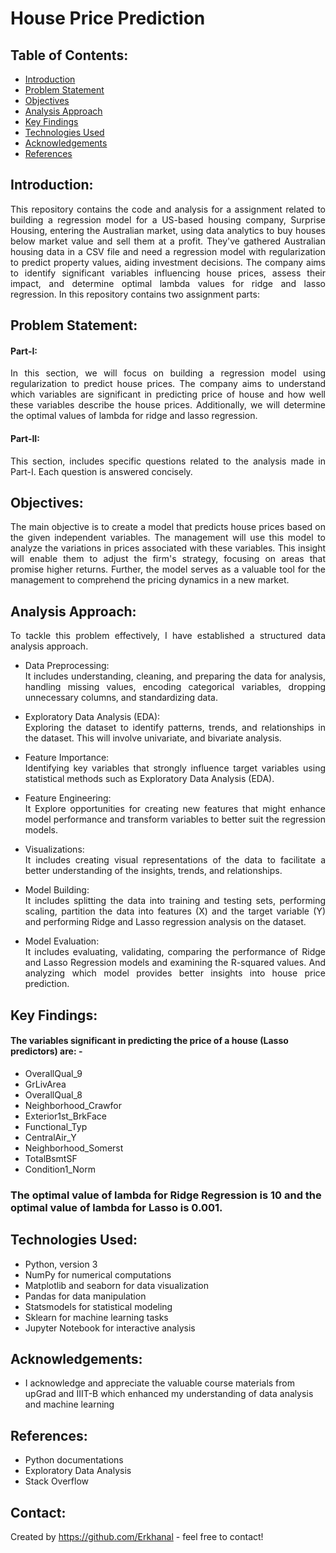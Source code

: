 # House Price Prediction

## Table of Contents:
* [Introduction](#introduction)
* [Problem Statement](#problem-statement)
* [Objectives](#objectives)
* [Analysis Approach](#analysis-approach) 
* [Key Findings](#key-findings)
* [Technologies Used](#technologies-used)
* [Acknowledgements](#acknowledgements)
* [References](#references)

## Introduction:  
<div align="justify">This repository contains the code and analysis for a assignment related to building a regression model for a US-based housing company, Surprise Housing, entering the Australian market, using data analytics to buy houses below market value and sell them at a profit. They've gathered Australian housing data in a CSV file and need a regression model with regularization to predict property values, aiding investment decisions. The company aims to identify significant variables influencing house prices, assess their impact, and determine optimal lambda values for ridge and lasso regression. In this repository contains two assignment parts:</div>

## Problem Statement:  
#### Part-I:
<div align="justify">
In this section, we will focus on building a regression model using regularization to predict house prices. The company aims to understand which variables are significant in predicting price of house and how well these variables describe the house prices. Additionally, we will determine the optimal values of lambda for ridge and lasso regression.

#### Part-II:
This section, includes specific questions related to the analysis made in Part-I. Each question is answered concisely.</div>

## Objectives:  
<div align="justify">The main objective is to create a model that predicts house prices based on the given independent variables. The management will use this model to analyze the variations in prices associated with these variables. This insight will enable them to adjust the firm's strategy, focusing on areas that promise higher returns. Further, the model serves as a valuable tool for the management to comprehend the pricing dynamics in a new market.</div>

## Analysis Approach:    
<div align="justify">To tackle this problem effectively, I have established a structured data analysis approach.<br>

- Data Preprocessing:<br> It includes understanding, cleaning, and preparing the data for analysis, handling missing values, encoding categorical variables, dropping unnecessary columns, and standardizing data.

- Exploratory Data Analysis (EDA):<br>Exploring the dataset to identify patterns, trends, and relationships in the dataset. This will involve univariate, and bivariate analysis.

- Feature Importance:<br>Identifying key variables that strongly influence target variables using statistical methods such as Exploratory Data Analysis (EDA).

- Feature Engineering:<br> It Explore opportunities for creating new features that might enhance model performance and transform variables to better suit the regression models.

- Visualizations:<br>It includes creating visual representations of the data to facilitate a better understanding of the insights, trends, and relationships.

- Model Building:<br>It includes splitting the data into training and testing sets, performing scaling, partition the data into features (X) and the target variable (Y) and performing Ridge and Lasso regression analysis on the dataset.

- Model Evaluation:<br>It includes evaluating, validating, comparing the performance of Ridge and Lasso Regression models and examining the R-squared values. And analyzing which model provides better insights into house price prediction.</div>

## Key Findings:
#### The variables significant in predicting the price of a house (Lasso predictors) are: - 
 - OverallQual_9
 - GrLivArea
 - OverallQual_8
 - Neighborhood_Crawfor
 - Exterior1st_BrkFace
 - Functional_Typ
 - CentralAir_Y
 - Neighborhood_Somerst
 - TotalBsmtSF
 - Condition1_Norm  
       
### The optimal value of lambda for Ridge Regression is 10 and the optimal value of lambda for Lasso is 0.001.

## Technologies Used:
- Python, version 3 
- NumPy for numerical computations
- Matplotlib and seaborn for data visualization
- Pandas for data manipulation
- Statsmodels for statistical modeling
- Sklearn for machine learning tasks
- Jupyter Notebook for interactive analysis

## Acknowledgements:
- I acknowledge and appreciate the valuable course materials from upGrad and IIIT-B which enhanced my understanding of data analysis and machine learning

## References:
- Python documentations
- Exploratory Data Analysis
- Stack Overflow

## Contact:
Created by https://github.com/Erkhanal - feel free to contact!
